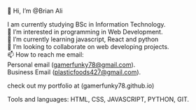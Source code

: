 👋 Hi, I’m @Brian Ali

I am currently studying BSc in Information Technology.                                                                        
👀 I’m interested in programming in Web Development.                                                                          
🌱 I’m currently learning   javascript, React and python                                                                                       
💞️ I’m looking to collaborate on web developing projects.                                                                                                                            
📫 How to reach me  email:                                                                      
                          Personal email (gamerfunky78@gmail.com).                                                          
                           Business Email  (plasticfoods427@gmail.com).    
                             
check out my portfolio at                                  (gamerfunky78.github.io)

<!---
gamerfunky78/gamerfunky78 is a ✨ special ✨ repository because its `README.md` (this file) appears on your GitHub profile.
You can click the Preview link to take a look at your changes.
--->

Tools and languages: HTML, CSS, JAVASCRIPT, PYTHON, GIT.
